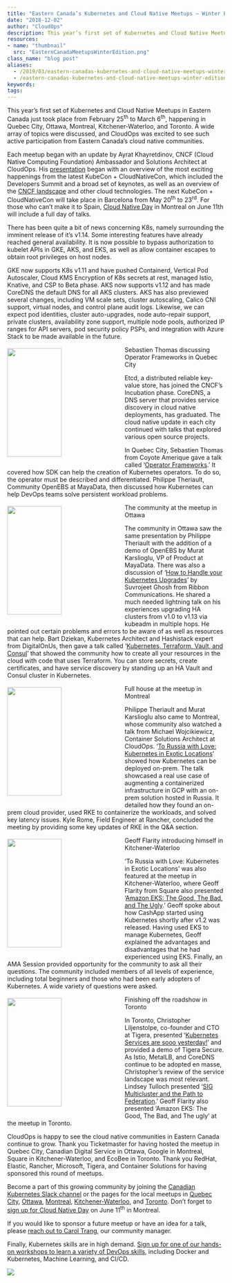 ```yaml
---
title: "Eastern Canada’s Kubernetes and Cloud Native Meetups – Winter Edition"
date: "2018-12-02"
author: "CloudOps"
description: This year’s first set of Kubernetes and Cloud Native Meetups in Eastern Canada just took place. CloudOps was excited to see such active participation from Eastern Canada’s cloud native communities.
resources:
- name: "thumbnail"
  src: "EasternCanadaMeetupsWinterEdition.png"
class_name: "blog post"
aliases: 
  - /2019/03/eastern-canadas-kubernetes-and-cloud-native-meetups-winter-edition/
  - /eastern-canadas-kubernetes-and-cloud-native-meetups-winter-edition/
keywords:
tags:
---
```


<p>This year’s first set of Kubernetes and Cloud Native Meetups in Eastern Canada just took place from February 25<sup>th</sup> to March 6<sup>th</sup>, happening in Quebec City, Ottawa, Montreal, Kitchener-Waterloo, and Toronto. A wide array of topics were discussed, and CloudOps was excited to see such active participation from Eastern Canada’s cloud native communities.</p>

<p>Each meetup began with an update by Ayrat Khayretdinov, CNCF (Cloud Native Computing Foundation) Ambassador and Solutions Architect at CloudOps. His <a href="https://www.slideshare.net/CloudOps2005/kubernetes-and-cloud-native-meetup-march-2019">presentation</a> began with an overview of the most exciting happenings from the latest KubeCon + CloudNativeCon, which included the Developers Summit and a broad set of keynotes, as well as an overview of the <a href="https://www.cloudops.com/2018/10/the-beginners-guide-to-the-cncf-landscape/">CNCF landscape</a> and other cloud technologies. The next KubeCon + CloudNativeCon will take place in Barcelona from May 20<sup>th</sup> to 23<sup>rd</sup>. For those who can’t make it to Spain, <a href="http://www.cloudnativeday.ca/en/">Cloud Native Day</a> in Montreal on June 11th will include a full day of talks.</p>

<p>There has been quite a bit of news concerning K8s, namely surrounding the imminent release of it’s v1.14. Some interesting features have already reached general availability. It is now possible to bypass authorization to kubelet APIs in GKE, AKS, and EKS, as well as allow container escapes to obtain root privileges on host nodes.</p>

<p>GKE now supports K8s v1.11 and have pushed Containerd, Vertical Pod Autoscaler, Cloud KMS Encryption of K8s secrets at rest, managed Istio, Knative, and CSP to Beta phase. AKS now supports v1.12 and has made CoreDNS the default DNS for all AKS clusters. AKS has also previewed several changes, including VM scale sets, cluster autoscaling, Calico CNI support, virtual nodes, and control plane audit logs. Likewise, we can expect pod identities, cluster auto-upgrades, node auto-repair support, private clusters, availability zone support, multiple node pools, authorized IP ranges for API servers, pod security policy PSPs, and integration with Azure Stack to be made available in the future.</p>

<div class="wp-block-image"><img style="float: left; margin: 5px 20px 20px 0; width: 50%;" src="/images/blog/post/20190225_191631_1-2.jpg" alt="" class="wp-image-8008" width="300" height="251"><figcaption>Sebastien Thomas discussing Operator Frameworks in Quebec City</figcaption></div>

<p>Etcd, a distributed reliable key-value store, has joined the CNCF’s Incubation phase. CoreDNS, a DNS server that provides service discovery in cloud native deployments, has graduated. The cloud native update in each city continued with talks that explored various open source projects.</p>

<p>In Quebec City, Sebastien Thomas from Coyote Amerique gave a talk called ‘<a href="https://www.slideshare.net/CloudOps2005/operator-sdk-for-k8s-using-go">Operator Frameworks</a>.’ It covered how SDK can help the creation of Kubernetes operators. To do so, the operator must be described and differentiated. Philippe Theriault, Community OpenEBS at MayaData, then discussed how Kubernetes can help DevOps teams solve persistent workload problems.</p>

<div class="wp-block-image"><img style="float: left; margin: 5px 20px 20px 0; width: 50%;" src="/images/blog/post/20190226_203106_1.jpg" alt="" class="wp-image-7993" width="300" height="251"><figcaption>The community at the meetup in Ottawa</figcaption></div>

<p>The community in Ottawa saw the same presentation by Philippe Theriault with the addition of a demo of OpenEBS by Murat Karslioglu, VP of Product at MayaData. There was also a discussion of ‘<a href="https://www.slideshare.net/CloudOps2005/how-to-handle-your-kubernetes-upgrades">How to Handle your Kubernetes Upgrades</a>’ by Suvrojeet Ghosh from Ribbon Communications. He shared a much needed lightning talk on his experiences upgrading HA clusters from v1.0 to v1.13 via kubeadm in multiple hops. He pointed out certain problems and errors to be aware of as well as resources that can help. Bart Dziekan, Kubernetes Architect and Hashistack expert from DigitalOnUs, then gave a talk called ‘<a href="https://www.slideshare.net/CloudOps2005/kubernetes-terraform-vault-and-consul">Kubernetes, Terraform, Vault, and Consul</a>’ that showed the community how to create all your resources in the cloud with code that uses Terraform. You can store secrets, create certificates, and have service discovery by standing up an HA Vault and Consul cluster in Kubernetes.</p>

<div class="wp-block-image"><img style="float: left; margin: 5px 20px 20px 0; width: 50%;" src="/images/blog/post/PSX_20190227_191339.jpg" alt="" class="wp-image-7990" width="300" height="251"><figcaption>Full house at the meetup in Montreal</figcaption></div>

<p>Philippe Theriault and Murat Karslioglu also came to Montreal, whose community also watched a talk from Michael Wojcikiewicz, Container Solutions Architect at CloudOps. ‘<a href="https://www.slideshare.net/CloudOps2005/to-russia-with-love-deploying-kubernetes-in-exotic-locations-on-prem">To Russia with Love: Kubernetes in Exotic Locations</a>’ showed how Kubernetes can be deployed on-prem. The talk showcased a real use case of augmenting a containerized infrastructure in GCP with an on-prem solution hosted in Russia. It detailed how they found an on-prem cloud provider, used RKE to containerize the workloads, and solved key latency issues. Kyle Rome, Field Engineer at Rancher, concluded the meeting by providing some key updates of RKE in the Q&amp;A section.</p>

<div class="wp-block-image"><img style="float: left; margin: 5px 20px 20px 0; width: 50%;" src="/images/blog/post/PSX_20190301_110722.jpg" alt="" class="wp-image-7991" width="300" height="251"><figcaption>Geoff Flarity introducing himself in Kitchener-Waterloo</figcaption></div>

<p>‘To Russia with Love: Kubernetes in Exotic Locations’ was also featured at the meetup in Kitchener-Waterloo, where Geoff Flarity from Square also presented ‘<a href="https://www.slideshare.net/CloudOps2005/amazon-eks-the-good-the-bad-and-the-ugly">Amazon EKS: The Good, The Bad, and The Ugly</a>.’ Geoff spoke about how CashApp started using Kubernetes shortly after v1.2 was released. Having used EKS to manage Kubernetes, Geoff explained the advantages and disadvantages that he had experienced using EKS. Finally, an AMA Session provided opportunity for the community to ask all their questions. The community included members of all levels of experience, including total beginners and those who had been early adopters of Kubernetes. A wide variety of questions were asked.</p>

<div class="wp-block-image"><img style="float: left; margin: 5px 20px 20px 0; width: 50%;" src="/images/blog/post/Meetup1.jpg" alt="" width="300" height="251"><figcaption>Finishing off the roadshow in Toronto</figcaption></div>

<p>In Toronto, Christopher Liljenstolpe, co-founder and CTO at Tigera, presented ‘<a href="https://www.slideshare.net/CloudOps2005/kubernetes-services-are-sooo-yesterday">Kubernetes Services are sooo yesterday!</a>’ and provided a demo of Tigera Secure. As Istio, MetalLB, and CoreDNS continue to be adopted en masse, Christopher’s review of the service landscape was most relevant. Lindsey Tulloch presented ‘<a href="https://www.slideshare.net/CloudOps2005/sig-multicluster-and-the-path-to-federation">SIG Multicluster and the Path to Federation</a>.’ Geoff Flarity also presented ‘Amazon EKS: The Good, The Bad, and The ugly’ at the meetup in Toronto.</p>

<p>CloudOps is happy to see the cloud native communities in Eastern Canada continue to grow. Thank you Ticketmaster for having hosted the meetup in Quebec City, Canadian Digital Service in Ottawa, Google in Montreal, Square in Kitchener-Waterloo, and EcoBee in Toronto. Thank you RedHat, Elastic, Rancher, Microsoft, Tigera, and Container Solutions for having sponsored this round of meetups.</p>

<p>Become a part of this growing community by joining the <a href="http://k8scanadaslack.herokuapp.com">Canadian Kubernetes Slack channel</a> or the pages for the local meetups in <a href="https://www.meetup.com/Kubernetes-Quebec/">Quebec City</a>, <a href="https://www.meetup.com/Kubernetes-Ottawa/">Ottawa</a>, <a href="https://www.meetup.com/Kubernetes-Montreal/">Montreal</a>, <a href="https://www.meetup.com/Kubernetes-Kitchener-Waterloo/">Kitchener-Waterloo</a>, and <a href="https://www.meetup.com/Kubernetes-Toronto/">Toronto</a>. Don’t forget to <a href="http://www.cloudnativeday.ca/en/">sign up for Cloud Native Day</a> on June 11<sup>th</sup> in Montreal.</p>

<p>If you would like to sponsor a future meetup or have an idea for a talk, please <a href="mailto: ctrang@cloudops.com">reach out to Carol Trang</a>, our community manager.</p>

<p>Finally, Kubernetes skills are in high demand. <a href="https://www.cloudops.com/workshops/">Sign up for one of our hands-on workshops to learn a variety of DevOps skills</a>, including Docker and Kubernetes, Machine Learning, and CI/CD.</p>

<div class="row">
    <div class="col-xl-8 offset-xl-2 col-lg-10 offset-lg-1 col-md-10 offset-md-1 col-sm-12 col-xs-12 cta-image">
      <img src="/images/blog/cta/white-paper.jpeg">
    </div>
</div>